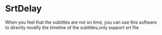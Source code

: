 # SrtDelay
When you feel that the subtitles are not on time, you can use this software to directly modify the timeline of the subtitles,only support srt file
